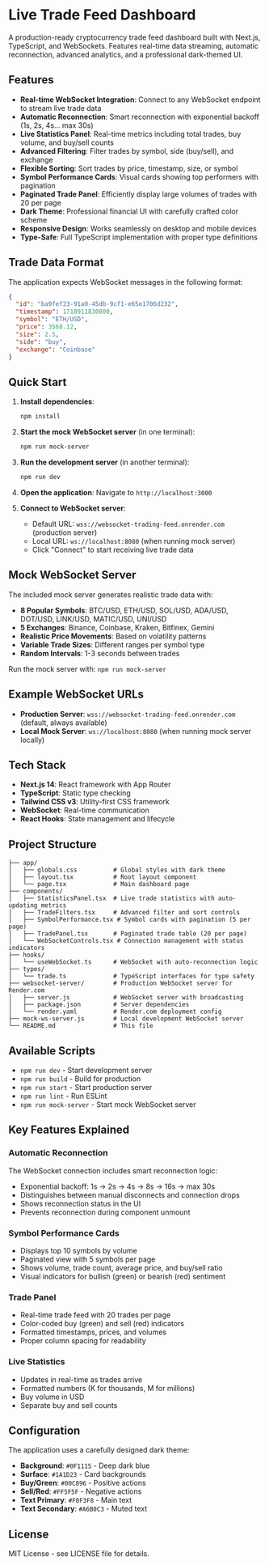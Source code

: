 # Live Trade Feed Dashboard

A production-ready cryptocurrency trade feed dashboard built with Next.js, TypeScript, and WebSockets. Features real-time data streaming, automatic reconnection, advanced analytics, and a professional dark-themed UI.

## Features

- **Real-time WebSocket Integration**: Connect to any WebSocket endpoint to stream live trade data
- **Automatic Reconnection**: Smart reconnection with exponential backoff (1s, 2s, 4s... max 30s)
- **Live Statistics Panel**: Real-time metrics including total trades, buy volume, and buy/sell counts
- **Advanced Filtering**: Filter trades by symbol, side (buy/sell), and exchange
- **Flexible Sorting**: Sort trades by price, timestamp, size, or symbol
- **Symbol Performance Cards**: Visual cards showing top performers with pagination
- **Paginated Trade Panel**: Efficiently display large volumes of trades with 20 per page
- **Dark Theme**: Professional financial UI with carefully crafted color scheme
- **Responsive Design**: Works seamlessly on desktop and mobile devices
- **Type-Safe**: Full TypeScript implementation with proper type definitions

## Trade Data Format

The application expects WebSocket messages in the following format:

```json
{
  "id": "ba9fef23-91a0-45db-9cf1-e65e1706d232",
  "timestamp": 1718911830000,
  "symbol": "ETH/USD",
  "price": 3568.12,
  "size": 2.5,
  "side": "buy",
  "exchange": "Coinbase"
}
```

## Quick Start

1. **Install dependencies**:
   ```bash
   npm install
   ```

2. **Start the mock WebSocket server** (in one terminal):
   ```bash
   npm run mock-server
   ```

3. **Run the development server** (in another terminal):
   ```bash
   npm run dev
   ```

4. **Open the application**:
   Navigate to `http://localhost:3000`

5. **Connect to WebSocket server**:
   - Default URL: `wss://websocket-trading-feed.onrender.com` (production server)
   - Local URL: `ws://localhost:8080` (when running mock server)
   - Click "Connect" to start receiving live trade data

## Mock WebSocket Server

The included mock server generates realistic trade data with:

- **8 Popular Symbols**: BTC/USD, ETH/USD, SOL/USD, ADA/USD, DOT/USD, LINK/USD, MATIC/USD, UNI/USD
- **5 Exchanges**: Binance, Coinbase, Kraken, Bitfinex, Gemini
- **Realistic Price Movements**: Based on volatility patterns
- **Variable Trade Sizes**: Different ranges per symbol type
- **Random Intervals**: 1-3 seconds between trades

Run the mock server with: `npm run mock-server`

## Example WebSocket URLs

- **Production Server**: `wss://websocket-trading-feed.onrender.com` (default, always available)
- **Local Mock Server**: `ws://localhost:8080` (when running mock server locally)

## Tech Stack

- **Next.js 14**: React framework with App Router
- **TypeScript**: Static type checking
- **Tailwind CSS v3**: Utility-first CSS framework
- **WebSocket**: Real-time communication
- **React Hooks**: State management and lifecycle

## Project Structure

```
├── app/
│   ├── globals.css          # Global styles with dark theme
│   ├── layout.tsx           # Root layout component
│   └── page.tsx             # Main dashboard page
├── components/
│   ├── StatisticsPanel.tsx  # Live trade statistics with auto-updating metrics
│   ├── TradeFilters.tsx     # Advanced filter and sort controls
│   ├── SymbolPerformance.tsx # Symbol cards with pagination (5 per page)
│   ├── TradePanel.tsx       # Paginated trade table (20 per page)
│   └── WebSocketControls.tsx # Connection management with status indicators
├── hooks/
│   └── useWebSocket.ts      # WebSocket with auto-reconnection logic
├── types/
│   └── trade.ts             # TypeScript interfaces for type safety
├── websocket-server/        # Production WebSocket server for Render.com
│   ├── server.js            # WebSocket server with broadcasting
│   ├── package.json         # Server dependencies
│   └── render.yaml          # Render.com deployment config
├── mock-ws-server.js        # Local development WebSocket server
└── README.md                # This file
```

## Available Scripts

- `npm run dev` - Start development server
- `npm run build` - Build for production
- `npm run start` - Start production server
- `npm run lint` - Run ESLint
- `npm run mock-server` - Start mock WebSocket server

## Key Features Explained

### Automatic Reconnection
The WebSocket connection includes smart reconnection logic:
- Exponential backoff: 1s → 2s → 4s → 8s → 16s → max 30s
- Distinguishes between manual disconnects and connection drops
- Shows reconnection status in the UI
- Prevents reconnection during component unmount

### Symbol Performance Cards
- Displays top 10 symbols by volume
- Paginated view with 5 symbols per page
- Shows volume, trade count, average price, and buy/sell ratio
- Visual indicators for bullish (green) or bearish (red) sentiment

### Trade Panel
- Real-time trade feed with 20 trades per page
- Color-coded buy (green) and sell (red) indicators
- Formatted timestamps, prices, and volumes
- Proper column spacing for readability

### Live Statistics
- Updates in real-time as trades arrive
- Formatted numbers (K for thousands, M for millions)
- Buy volume in USD
- Separate buy and sell counts

## Configuration

The application uses a carefully designed dark theme:

- **Background**: `#0F1115` - Deep dark blue
- **Surface**: `#1A1D23` - Card backgrounds
- **Buy/Green**: `#00C896` - Positive actions
- **Sell/Red**: `#FF5F5F` - Negative actions
- **Text Primary**: `#F0F3F8` - Main text
- **Text Secondary**: `#A6B0C3` - Muted text

## License

MIT License - see LICENSE file for details.